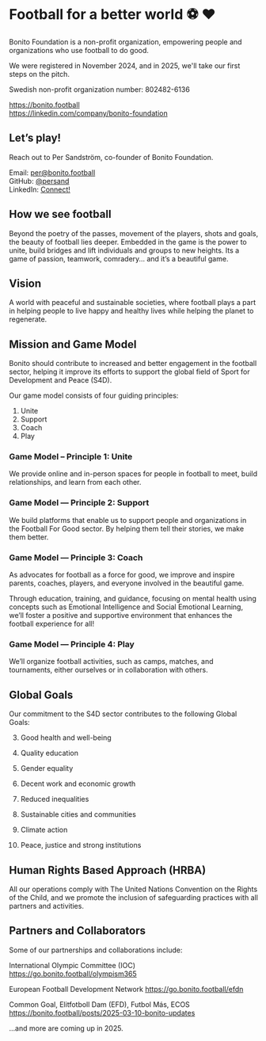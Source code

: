 # Football for a better world ⚽️ ❤️

Bonito Foundation is a non-profit organization, empowering people and organizations who use football to do good.

We were registered in November 2024, and in 2025, we'll take our first steps on the pitch.

Swedish non-profit organization number:
802482-6136

https://bonito.football  
https://linkedin.com/company/bonito-foundation

## Let’s play!

Reach out to Per Sandström, co-founder of Bonito Foundation.

Email: per@bonito.football  
GitHub: [@persand](https://github.com/persand)  
LinkedIn: [Connect!](https://www.linkedin.com/in/psandstrom/)


## How we see football

Beyond the poetry of the passes, movement of the players, shots and goals, the beauty of football lies deeper. Embedded in the game is the power to unite, build bridges and lift individuals and groups to new heights. Its a game of passion, teamwork, comradery… and it’s a beautiful game.

## Vision

A world with peaceful and sustainable societies, where football plays a part in helping people to live happy and healthy lives while helping the planet to regenerate.

## Mission and Game Model

Bonito should contribute to increased and better engagement in the football sector, helping it improve its efforts to support the global field of Sport for Development and Peace (S4D).

Our game model consists of four guiding principles:

1. Unite
2. Support
3. Coach
4. Play

### Game Model – Principle 1: Unite

We provide online and in-person spaces for people in football to meet, build relationships, and learn from each other.

### Game Model — Principle 2: Support

We build platforms that enable us to support people and organizations in the Football For Good sector. By helping them tell their stories, we make them better.

### Game Model — Principle 3: Coach

As advocates for football as a force for good, we improve and inspire parents, coaches, players, and everyone involved in the beautiful game.

Through education, training, and guidance, focusing on mental health using concepts such as Emotional Intelligence and Social Emotional Learning, we’ll foster a positive and supportive environment that enhances the football experience for all!

### Game Model — Principle 4: Play

We’ll organize football activities, such as camps, matches, and tournaments, either ourselves or in collaboration with others.

## Global Goals

Our commitment to the S4D sector contributes to the following Global Goals:

3. Good health and well-being

4. Quality education

5. Gender equality

8. Decent work and economic growth

10. Reduced inequalities

11. Sustainable cities and communities

13. Climate action

16. Peace, justice and strong institutions

## Human Rights Based Approach (HRBA)

All our operations comply with The United Nations Convention on the Rights of the Child, and we promote the inclusion of safeguarding practices with all partners and activities.

## Partners and Collaborators

Some of our partnerships and collaborations include:

International Olympic Committee (IOC)
https://go.bonito.football/olympism365

European Football Development Network
https://go.bonito.football/efdn

Common Goal, Elitfotboll Dam (EFD), Futbol Más, ECOS
https://bonito.football/posts/2025-03-10-bonito-updates

…and more are coming up in 2025.
